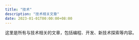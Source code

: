 ```yaml
---
title: "技术"
description: "技术相关文章"
date: 2023-01-01T00:00:00+08:00
---
```


这里是所有与技术相关的文章，包括编程、开发、新技术探索等内容。
